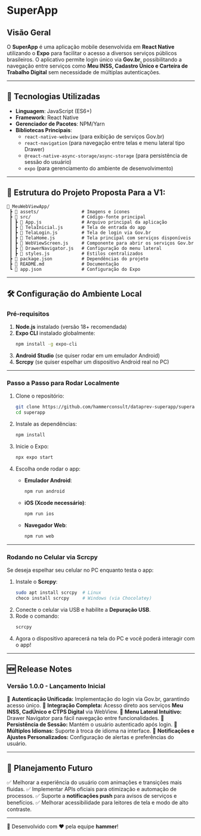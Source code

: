 # SuperApp

## Visão Geral
O **SuperApp** é uma aplicação mobile desenvolvida em **React Native** utilizando o **Expo** para facilitar o acesso a diversos serviços públicos brasileiros. O aplicativo permite login único via **Gov.br**, possibilitando a navegação entre serviços como **Meu INSS, Cadastro Único e Carteira de Trabalho Digital** sem necessidade de múltiplas autenticações.

---

## 📌 Tecnologias Utilizadas

- **Linguagem**: JavaScript (ES6+)
- **Framework**: React Native
- **Gerenciador de Pacotes**: NPM/Yarn
- **Bibliotecas Principais**:
  - `react-native-webview` (para exibição de serviços Gov.br)
  - `react-navigation` (para navegação entre telas e menu lateral tipo Drawer)
  - `@react-native-async-storage/async-storage` (para persistência de sessão do usuário)
  - `expo` (para gerenciamento do ambiente de desenvolvimento)

---

## 📂 Estrutura do Projeto Proposta Para a V1:

```plaintext
📁 MeuWebViewApp/
 ┣ 📁 assets/                # Imagens e ícones
 ┣ 📁 src/                   # Código-fonte principal
 ┃ ┣ 📜 App.js               # Arquivo principal da aplicação
 ┃ ┣ 📜 TelaInicial.js       # Tela de entrada do app
 ┃ ┣ 📜 TelaLogin.js         # Tela de login via Gov.br
 ┃ ┣ 📜 TelaHome.js          # Tela principal com serviços disponíveis
 ┃ ┣ 📜 WebViewScreen.js     # Componente para abrir os serviços Gov.br
 ┃ ┣ 📜 DrawerNavigator.js   # Configuração do menu lateral
 ┃ ┣ 📜 styles.js            # Estilos centralizados
 ┣ 📜 package.json           # Dependências do projeto
 ┣ 📜 README.md              # Documentação
 ┗ 📜 app.json               # Configuração do Expo
```

---

## 🛠️ Configuração do Ambiente Local

### **Pré-requisitos**

1. **Node.js** instalado (versão 18+ recomendada)
2. **Expo CLI** instalado globalmente:
   ```sh
   npm install -g expo-cli
   ```
3. **Android Studio** (se quiser rodar em um emulador Android)
4. **Scrcpy** (se quiser espelhar um dispositivo Android real no PC)

---

### **Passo a Passo para Rodar Localmente**

1. Clone o repositório:
   ```sh
   git clone https://github.com/hammerconsult/dataprev-superapp/superapp.git
   cd superapp
   ```

2. Instale as dependências:
   ```sh
   npm install
   ```

3. Inicie o Expo:
   ```sh
   npx expo start
   ```

4. Escolha onde rodar o app:
   - **Emulador Android**:
     ```sh
     npm run android
     ```
   - **iOS (Xcode necessário)**:
     ```sh
     npm run ios
     ```
   - **Navegador Web**:
     ```sh
     npm run web
     ```

---

### **Rodando no Celular via Scrcpy**

Se deseja espelhar seu celular no PC enquanto testa o app:

1. Instale o **Scrcpy**:
   ```sh
   sudo apt install scrcpy  # Linux
   choco install scrcpy     # Windows (via Chocolatey)
   ```
2. Conecte o celular via USB e habilite a **Depuração USB**.
3. Rode o comando:
   ```sh
   scrcpy
   ```
4. Agora o dispositivo aparecerá na tela do PC e você poderá interagir com o app!

---

## 🆕 Release Notes

### **Versão 1.0.0 - Lançamento Inicial**

🔹 **Autenticação Unificada:** Implementação do login via Gov.br, garantindo acesso único.
🔹 **Integração Completa:** Acesso direto aos serviços **Meu INSS, CadÚnico e CTPS Digital** via WebView.
🔹 **Menu Lateral Intuitivo:** Drawer Navigator para fácil navegação entre funcionalidades.
🔹 **Persistência de Sessão:** Mantém o usuário autenticado após login.
🔹 **Múltiplos Idiomas:** Suporte à troca de idioma na interface.
🔹 **Notificações e Ajustes Personalizados:** Configuração de alertas e preferências do usuário.

---

## 📌 Planejamento Futuro
✅ Melhorar a experiência do usuário com animações e transições mais fluidas.
✅ Implementar APIs oficiais para otimização e automação de processos.
✅ Suporte a **notificações push** para avisos de serviços e benefícios.
✅ Melhorar acessibilidade para leitores de tela e modo de alto contraste.

---

🚀 Desenvolvido com ❤️ pela equipe  **hammer**!

